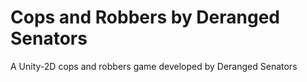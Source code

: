 # Cops and Robbers by Deranged Senators

A Unity-2D cops and robbers game developed by Deranged Senators